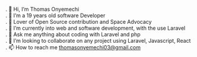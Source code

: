 . 👋 Hi, I’m Thomas Onyemechi <br>
. 👀 I’m a 19 years old software Developer <br>
. 👀 Lover of Open Source contribution and Space Advocacy <br>
. 🌱 I’m currently into web and software development, with the use Laravel <br>
. 🌱 Ask me anything about coding with Laravel and php <br>
. 💞️ I’m looking to collaborate on any project using Laravel, Javascript, React <br>
. 📫 How to reach me thomasonyemechi03@gmail.com <br>
